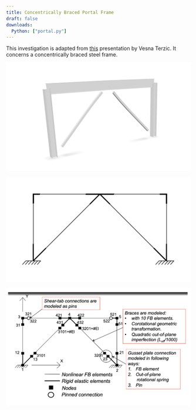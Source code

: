 ```yaml
---
title: Concentrically Braced Portal Frame
draft: false
downloads:
  Python: ["portal.py"]
---
```

<!-- 
T1 = 0.1784712686027824 s
T2 = 0.10228366994425726 s 
-->

This investigation is adapted from <a rel="nofollow" href="https://opensees.berkeley.edu/wiki/images/d/de/ModelingSCBF.pdf">this</a> presentation by Vesna Terzic.
It concerns a concentrically braced steel frame.

![alt text](img/braced-portal.png)

![Braced frame](img/portal.png)


![Model schematic](img/nodes.png)
